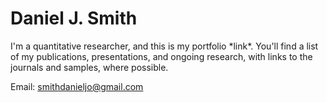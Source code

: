 Daniel J. Smith
===

I'm a quantitative researcher, and this is my portfolio \*link\*. You'll find a list of my publications, presentations, and ongoing research, with links to the journals and samples, where possible.

Email: smithdanieljo@gmail.com
